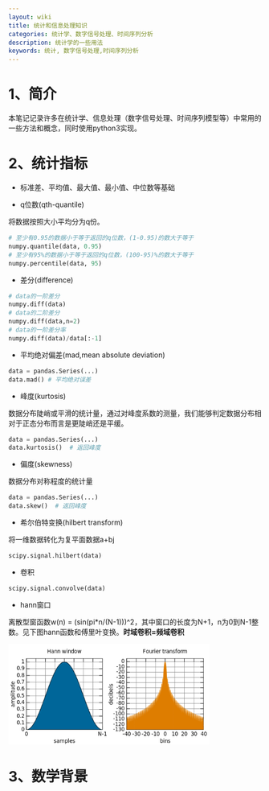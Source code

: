 ```yaml
---
layout: wiki
title: 统计和信息处理知识
categories: 统计学、数字信号处理、时间序列分析
description: 统计学的一些用法
keywords: 统计, 数字信号处理,时间序列分析
---
```


# 1、简介
本笔记记录许多在统计学、信息处理（数字信号处理、时间序列模型等）中常用的一些方法和概念，同时使用python3实现。
# 2、统计指标
* 标准差、平均值、最大值、最小值、中位数等基础

* q位数(qth-quantile)

将数据按照大小平均分为q份。

```python
# 至少有0.95的数据小于等于返回的q位数，(1-0.95)的数大于等于
numpy.quantile(data, 0.95)
# 至少有95%的数据小于等于返回的q位数，(100-95)%的数大于等于
numpy.percentile(data, 95)
```

* 差分(difference)

```python
# data的一阶差分
numpy.diff(data)
# data的二阶差分
numpy.diff(data,n=2)
# data的一阶差分率
numpy.diff(data)/data[:-1]
```

* 平均绝对偏差(mad,mean absolute deviation)

```python
data = pandas.Series(...)
data.mad() # 平均绝对误差
```

* 峰度(kurtosis)

数据分布陡峭或平滑的统计量，通过对峰度系数的测量，我们能够判定数据分布相对于正态分布而言是更陡峭还是平缓。

```python
data = pandas.Series(...)
data.kurtosis()  # 返回峰度
```

* 偏度(skewness)

数据分布对称程度的统计量

```python
data = pandas.Series(...)
data.skew()  # 返回峰度
```

* 希尔伯特变换(hilbert transform)

将一维数据转化为复平面数据a+bj

```python
scipy.signal.hilbert(data)
```

* 卷积

```python
scipy.signal.convolve(data)
```

* hann窗口

离散型窗函数w(n) = (sin(pi\*n/(N-1)))^2，其中窗口的长度为N+1，n为0到N-1整数。见下图hann函数和傅里叶变换。**时域卷积=频域卷积**

<img src="/images/wiki/StaticAnalysis/hann.png" width="400" alt="hann函数和它的傅里叶变换" />

# 3、数学背景
